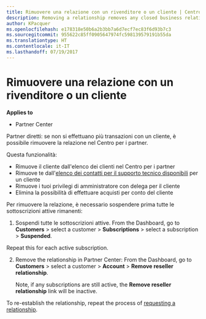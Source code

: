 ```yaml
---
title: Rimuovere una relazione con un rivenditore o un cliente | Centro per i partner
description: Removing a relationship removes any closed business relationships from your view in Partner Center.
author: KPacquer
ms.openlocfilehash: e178318e50b6a2b3bb7a6d7ecf7ec83f6d93b7c3
ms.sourcegitcommit: 955622c85ff0905647974fc598139579191b55da
ms.translationtype: HT
ms.contentlocale: it-IT
ms.lasthandoff: 07/19/2017
---
```

# <a name="remove-a-reseller-relationship-with-a-customer"></a>Rimuovere una relazione con un rivenditore o un cliente

**Applies to**

-   Partner Center

Partner diretti: se non si effettuano più transazioni con un cliente, è possibile rimuovere la relazione nel Centro per i partner. 

Questa funzionalità:
*  Rimuove il cliente dall'elenco dei clienti nel Centro per i partner
*  Rimuove te dall'[elenco dei contatti per il supporto tecnico disponibili](assign-support-contacts.md) per un cliente
*  Rimuove i tuoi privilegi di amministratore con delega per il cliente
*  Elimina la possibilità di effettuare acquisti per conto del cliente

Per rimuovere la relazione, è necessario sospendere prima tutte le sottoscrizioni attive rimanenti:

1.  Sospendi tutte le sottoscrizioni attive. From the Dashboard, go to **Customers** > select a customer > **Subscriptions** > select a subscription > **Suspended**. 

   Repeat this for each active subscription.

2.  Remove the relationship in Partner Center: From the Dashboard, go to **Customers** > select a customer > **Account** > **Remove reseller relationship**.

    Note, if any subscriptions are still active, the **Remove reseller relationship** link will be inactive. 

To re-establish the relationship, repeat the process of [requesting a relationship](request-a-relationship-with-a-customer.md).
